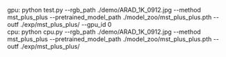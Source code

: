 gpu: python test.py --rgb_path ./demo/ARAD_1K_0912.jpg  --method mst_plus_plus --pretrained_model_path ./model_zoo/mst_plus_plus.pth --outf ./exp/mst_plus_plus/  --gpu_id 0
<br/>cpu: python cpu.py --rgb_path ./demo/ARAD_1K_0912.jpg --method mst_plus_plus --pretrained_model_path ./model_zoo/mst_plus_plus.pth --outf ./exp/mst_plus_plus/
